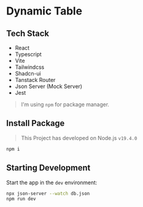# Dynamic Table

## Tech Stack
- React
- Typescript
- Vite
- Tailwindcss
- Shadcn-ui
- Tanstack Router
- Json Server (Mock Server)
- Jest

> I'm using `npm` for package manager.

## Install Package
> This Project has developed on Node.js `v19.4.0`
```bash
npm i
```

## Starting Development
Start the app in the `dev` environment:

```bash
npx json-server --watch db.json
npm run dev
```
